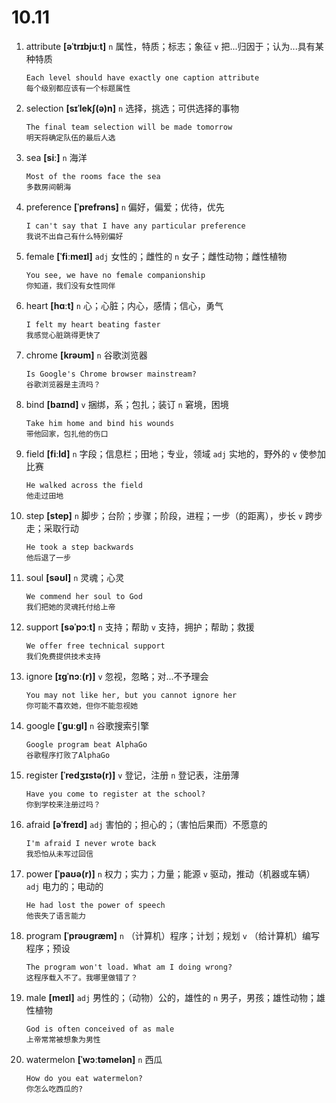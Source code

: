 # 10.11


1. attribute **[əˈtrɪbjuːt]** `n` 属性，特质；标志；象征 `v` 把...归因于；认为...具有某种特质
    ```
    Each level should have exactly one caption attribute
    每个级别都应该有一个标题属性
    ```

2. selection **[sɪˈlekʃ(ə)n]** `n` 选择，挑选；可供选择的事物
    ```
    The final team selection will be made tomorrow
    明天将确定队伍的最后人选
    ```

3. sea **[siː]** `n` 海洋
    ```
    Most of the rooms face the sea
    多数房间朝海
    ```

4. preference **[ˈprefrəns]** `n` 偏好，偏爱；优待，优先
    ```
    I can't say that I have any particular preference
    我说不出自己有什么特别偏好
    ```

5. female **[ˈfiːmeɪl]** `adj` 女性的；雌性的 `n` 女子；雌性动物；雌性植物
    ```
    You see, we have no female companionship
    你知道，我们没有女性同伴
    ```

6. heart **[hɑːt]** `n` 心；心脏；内心，感情；信心，勇气
    ```
    I felt my heart beating faster
    我感觉心脏跳得更快了
    ```

7. chrome **[krəʊm]** `n` 谷歌浏览器
    ```
    Is Google's Chrome browser mainstream?
    谷歌浏览器是主流吗？
    ```

8. bind **[baɪnd]** `v` 捆绑，系；包扎；装订 `n` 窘境，困境
    ```
    Take him home and bind his wounds
    带他回家，包扎他的伤口
    ```

9. field **[fiːld]** `n` 字段；信息栏；田地；专业，领域 `adj` 实地的，野外的 `v` 使参加比赛
    ```
    He walked across the field
    他走过田地
    ```

10. step **[step]** `n` 脚步；台阶；步骤；阶段，进程；一步（的距离），步长 `v` 跨步走；采取行动
    ```
    He took a step backwards
    他后退了一步
    ```

11. soul **[səʊl]** `n` 灵魂；心灵
    ```
    We commend her soul to God
    我们把她的灵魂托付给上帝
    ```

12. support **[səˈpɔːt]** `n` 支持；帮助 `v` 支持，拥护；帮助；救援
    ```
    We offer free technical support
    我们免费提供技术支持
    ```

13. ignore **[ɪɡˈnɔː(r)]** `v` 忽视，忽略；对...不予理会
    ```
    You may not like her, but you cannot ignore her
    你可能不喜欢她，但你不能忽视她
    ```

14. google **[ˈɡuːɡl]** `n` 谷歌搜索引擎
    ```
    Google program beat AlphaGo
    谷歌程序打败了AlphaGo
    ```

15. register **[ˈredʒɪstə(r)]** `v` 登记，注册 `n` 登记表，注册薄
    ```
    Have you come to register at the school?
    你到学校来注册过吗？
    ```

16. afraid **[əˈfreɪd]** `adj` 害怕的；担心的；（害怕后果而）不愿意的
    ```
    I'm afraid I never wrote back
    我恐怕从未写过回信
    ```

17. power **[ˈpaʊə(r)]** `n` 权力；实力；力量；能源 `v` 驱动，推动（机器或车辆） `adj` 电力的；电动的
    ```
    He had lost the power of speech
    他丧失了语言能力
    ```

18. program **[ˈprəʊɡræm]** `n` （计算机）程序；计划；规划 `v` （给计算机）编写程序；预设
    ```
    The program won't load. What am I doing wrong?
    这程序载入不了。我哪里做错了？
    ```

19. male **[meɪl]** `adj` 男性的；（动物）公的，雄性的 `n` 男子，男孩；雄性动物；雄性植物
    ```
    God is often conceived of as male
    上帝常常被想象为男性
    ```

20. watermelon **[ˈwɔːtəmelən]** `n` 西瓜
    ```
    How do you eat watermelon?
    你怎么吃西瓜的?
    ```
